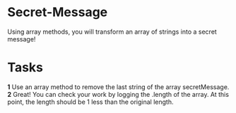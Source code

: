 # Secret-Message
Using array methods, you will transform an array of strings into a secret message!

# Tasks

**1** Use an array method to remove the last string of the array secretMessage.
**2** Great! You can check your work by logging the .length of the array.
At this point, the length should be 1 less than the original length.

